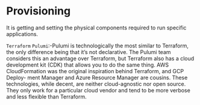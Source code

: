 # Provisioning

It is getting and setting the physical components required to run specific applications.

`Terraform`
`Pulumi`:-Pulumi is technologically the most similar to Terraform, the only difference being that it’s not declarative. The Pulumi team considers this an advantage over Terraform, but Terraform also has a cloud development kit (CDK) that allows you to do the same thing.
AWS CloudFormation was the original inspiration behind Terraform, and GCP Deploy-
ment Manager and Azure Resource Manager are cousins. These technologies, while
decent, are neither cloud-agnostic nor open source. They only work for a particular
cloud vendor and tend to be more verbose and less flexible than Terraform.
